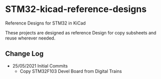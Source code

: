 # STM32-kicad-reference-designs
Reference Designs for STM32 in KiCad

These projects are designed as reference Design for copy subsheets and reuse wherever needed.

## Change Log

* 25/05/2021 Initial Commits
  * Copy STM32F103 Devel Board from Digital Trains